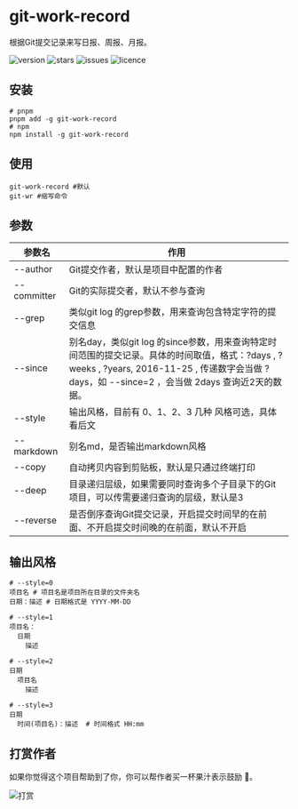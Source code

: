 # git-work-record

根据Git提交记录来写日报、周报、月报。

<div>
  <img src="https://img.shields.io/npm/v/git-work-record?style=for-the-badge" alt="version">
  <img src="https://img.shields.io/github/stars/iamxiyang/git-work-record?style=for-the-badge" alt="stars">
  <img src="https://img.shields.io/github/issues/iamxiyang/git-work-record?style=for-the-badge" alt="issues">
  <img src="https://img.shields.io/npm/l/git-work-record?style=for-the-badge" alt="licence">
</div>

## 安装

```shell
# pnpm
pnpm add -g git-work-record
# npm
npm install -g git-work-record
```

## 使用

```shell
git-work-record #默认
git-wr #缩写命令
```

## 参数

|  参数名  |  作用  |
| ------- | ------ |
| --author | Git提交作者，默认是项目中配置的作者 |
| --committer | Git的实际提交者，默认不参与查询 |
| --grep | 类似git log 的grep参数，用来查询包含特定字符的提交信息 |
| --since | 别名day，类似git log 的since参数，用来查询特定时间范围的提交记录。具体的时间取值，格式：?days , ?weeks , ?years, 2016-11-25 , 传递数字会当做 ?days，如 --since=2 ，会当做 2days 查询近2天的数据。 |
| --style | 输出风格，目前有 0、1、2、3 几种 风格可选，具体看后文 |
| --markdown | 别名md，是否输出markdown风格 |
| --copy | 自动拷贝内容到剪贴板，默认是只通过终端打印 |
| --deep | 目录递归层级，如果需要同时查询多个子目录下的Git项目，可以传需要递归查询的层级，默认是3  |
| --reverse | 是否倒序查询Git提交记录，开启提交时间早的在前面、不开启提交时间晚的在前面，默认不开启  |

## 输出风格

```shell
# --style=0
项目名 # 项目名是项目所在目录的文件夹名
日期：描述 # 日期格式是 YYYY-MM-DD
```

```shell
# --style=1
项目名：
  日期
    描述
```

```shell
# --style=2
日期
  项目名
    描述
```

```shell
# --style=3
日期
  时间(项目名)：描述  # 时间格式 HH:mm
```

## 打赏作者

如果你觉得这个项目帮助到了你，你可以帮作者买一杯果汁表示鼓励 🍹。

![打赏](https://test-1309419893.cos.ap-shanghai.myqcloud.com/%E6%89%93%E8%B5%8F.jpg)
